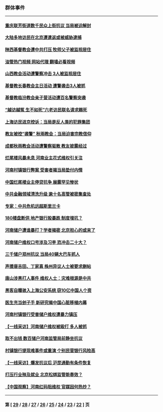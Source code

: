 ### 群体事件
---
#### [重庆联芳街道数千民众上街抗议 当局被迫解封](../../pages/ncid279/n13812220.md?09041245) 
#### [大陆多地访民在北京遭遣返或被威胁逮捕](../../pages/ncid279/n13812104.md?09041245) 
#### [陕西基督教会遭中共打压 牧师父子被监视居住](../../pages/ncid279/n13811611.md?09041245) 
#### [油管热门视频 网站代理 翻墙必看视频](http://209.222.30.114:81/youtube.html?09041245)
#### [山西教会活动遭警察冲击 3人被监视居住](../../pages/ncid279/n13808966.md?09041245) 
#### [基督教长春教会主日活动 遭警袭击3人被抓](../../pages/ncid279/n13806935.md?09041245) 
#### [基督教临汾教会亲子营活动遭百名警察突袭](../../pages/ncid279/n13806527.md?09041245) 
#### [“越访越冤 生不如死”六老访民联名请求赐死](../../pages/ncid279/n13805907.md?09041245) 
#### [上海访民进京控诉：当局是反人类的犯罪集团](../../pages/ncid279/n13803858.md?09041245) 
#### [教友被控“袭警” 秋雨教会：当局迫害宗教信仰](../../pages/ncid279/n13803563.md?09041245) 
#### [成都秋雨教会活动遭警察驱散 教友披露经过](../../pages/ncid279/n13802541.md?09041245) 
#### [烂尾楼风暴未息 河南业主花式维权引关注](../../pages/ncid279/n13794519.md?09041245) 
#### [河南村镇银行弊案 受害者揭当局垫付内情](../../pages/ncid279/n13791990.md?09041245) 
#### [中国烂尾楼业主停贷抗争 展露罕见惨状](../../pages/ncid279/n13787794.md?09041245) 
#### [中共金融领域清洗升级 逾十名高管被密集查处](../../pages/ncid279/n13782694.md?09041245) 
#### [专家：中共危机远超斯里兰卡](../../pages/ncid279/n13782248.md?09041245) 
#### [180楼盘断供 地产银行股暴跌 制度埋坑？](../../pages/ncid279/n13780778.md?09041245) 
#### [河南储户遭谁暴打？学者揭密 北京担心的或来了](../../pages/ncid279/n13779407.md?09041245) 
#### [河南储户维权口号涉及习李 恐冲击二十大？](../../pages/ncid279/n13778148.md?09041245) 
#### [三千储户郑州抗议 当局40辆大巴车抓人](../../pages/ncid279/n13777593.md?09041245) 
#### [声援唐吉田、丁家喜 株州异议人士被要求删帖](../../pages/ncid279/n13775534.md?09041245) 
#### [唐山涉黑打人事件 维权人士：灾难根源是中共](../../pages/ncid279/n13773534.md?09041245) 
#### [黑客自曝骇入上海公安系统 窃10亿中国人个资](../../pages/ncid279/n13773395.md?09041245) 
#### [医生充当刽子手 新研究揭中国心脏移植内幕](../../pages/ncid279/n13772291.md?09041245) 
#### [河南村镇银行受害储户维权遭暴力镇压](../../pages/ncid279/n13770841.md?09041245) 
#### [【一线采访】河南储户维权被殴打 多人被抓](../../pages/ncid279/n13768629.md?09041245) 
#### [取不出钱 数百储户河南监管局前静坐抗议](../../pages/ncid279/n13767198.md?09041245) 
#### [村镇银行提现难事件或重演 个别民营银行风险高](../../pages/ncid279/n13764495.md?09041245) 
#### [【一线采访】爆发抗议后 沪昆通勤有条件恢复](../../pages/ncid279/n13763504.md?09041245) 
#### [打压行业殃及就业 北京松绑监管能奏效？](../../pages/ncid279/n13761130.md?09041245) 
#### [【中国观察】河南红码阻维权 官媒因何热炒？](../../pages/ncid279/n13760146.md?09041245) 

---
#### 第 [ [29](./29.md?09041245) / [28](./28.md?09041245) / [27](./27.md?09041245) / [26](./26.md?09041245) / [25](./25.md?09041245) / [24](./24.md?09041245) / [23](./23.md?09041245) / [22](./22.md?09041245) ] 页

